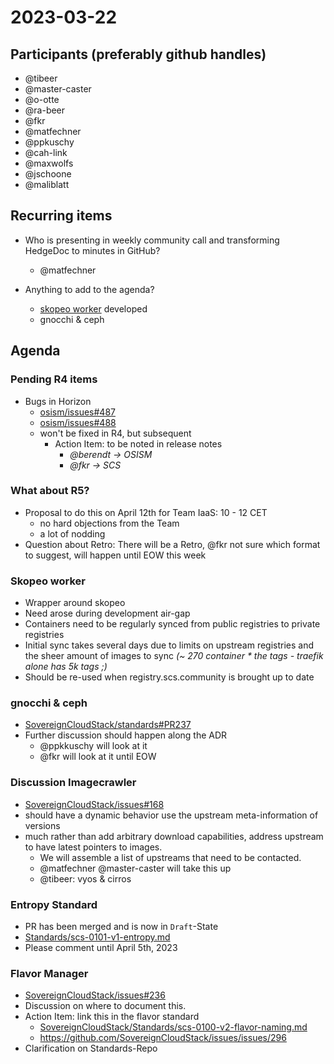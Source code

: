 # 2023-03-22

## Participants (preferably github handles)

- @tibeer
- @master-caster
- @o-otte
- @ra-beer
- @fkr
- @matfechner
- @ppkuschy
- @cah-link
- @maxwolfs
- @jschoone
- @maliblatt

## Recurring items

- Who is presenting in weekly community call and transforming HedgeDoc
  to minutes in GitHub?
  - @matfechner

- Anything to add to the agenda?
  - [skopeo worker](https://github.com/osism/python-skopeo-worker) developed
  - gnocchi & ceph

## Agenda

### Pending R4 items

- Bugs in Horizon
  - [osism/issues#487](https://github.com/osism/issues/issues/487)
  - [osism/issues#488](https://github.com/osism/issues/issues/488)
  - won't be fixed in R4, but subsequent
    - Action Item: to be noted in release notes
      - *@berendt -> OSISM*
      - *@fkr -> SCS*

### What about R5?

- Proposal to do this on April 12th for Team IaaS: 10 - 12 CET
  - no hard objections from the Team
  - a lot of nodding
- Question about Retro: There will be a Retro, @fkr not sure which
  format to suggest, will happen until EOW this week

### Skopeo worker

- Wrapper around skopeo
- Need arose during development air-gap
- Containers need to be regularly synced from public registries
  to private registries
- Initial sync takes several days due to limits on upstream registries
  and the sheer amount of images to sync
   *(~ 270 container * the tags - traefik alone has 5k tags ;)*
- Should be re-used when registry.scs.community is brought up to date

### gnocchi & ceph

- [SovereignCloudStack/standards#PR237](https://github.com/SovereignCloudStack/standards/pull/237)
- Further discussion should happen along the ADR
  - @ppkkuschy will look at it
  - @fkr will look at it until EOW

### Discussion Imagecrawler

- [SovereignCloudStack/issues#168](https://github.com/SovereignCloudStack/issues/issues/168)
- should have a dynamic behavior use the upstream meta-information of versions
- much rather than add arbitrary download capabilities, address upstream to
  have latest pointers to images.
  - We will assemble a list of upstreams that need to be contacted.
  - @matfechner @master-caster will take this up
  - @tibeer: vyos & cirros

### Entropy Standard

- PR has been merged and is now in `Draft`-State
- [Standards/scs-0101-v1-entropy.md](https://github.com/SovereignCloudStack/standards/blob/main/Standards/scs-0101-v1-entropy.md)
- Please comment until April 5th, 2023

### Flavor Manager

- [SovereignCloudStack/issues#236](https://github.com/SovereignCloudStack/issues/issues/236)
- Discussion on where to document this.
- Action Item: link this in the flavor standard
  - [SovereignCloudStack/Standards/scs-0100-v2-flavor-naming.md](https://github.com/SovereignCloudStack/standards/blob/main/Standards/scs-0100-v2-flavor-naming.md)
  - <https://github.com/SovereignCloudStack/issues/issues/296>
- Clarification on Standards-Repo
